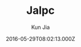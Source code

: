 ---
title: Jalpc
github: 'https://github.com/jarrekk/Jalpc'
demo: 'https://jarrekk.github.io/Jalpc/'
author: Kun Jia
ssg:
  - Jekyll
cms:
  - No Cms
date: 2016-05-29T08:02:13.000Z
github_branch: master
description: "\U0001F34EJalpc -- A flexible Jekyll theme, 3 steps to build your website. "
stale: true
---